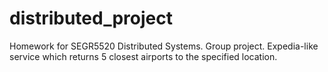 # distributed_project
Homework for SEGR5520 Distributed Systems. 
Group project.
Expedia-like service which returns 5 closest airports to the specified location.
